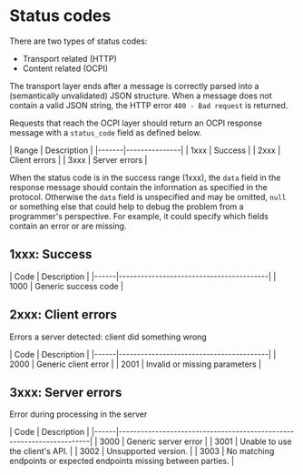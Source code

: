 # Status codes

There are two types of status codes:
- Transport related (HTTP)
- Content related (OCPI)

The transport layer ends after a message is correctly parsed into a (semantically unvalidated) JSON structure. When a message does not contain a valid JSON string, the HTTP error `400 - Bad request` is returned.

Requests that reach the OCPI layer should return an OCPI response message with a `status_code` field as defined below.

<div><!-- ---------------------------------------------------------------------------- --></div>
| Range | Description   |
|-------|---------------|
| 1xxx  | Success       |
| 2xxx  | Client errors |
| 3xxx  | Server errors |
<div><!-- ---------------------------------------------------------------------------- --></div>

When the status code is in the success range (1xxx), the `data` field in the response message should contain the information as specified in the protocol. Otherwise the `data` field is unspecified and may be omitted, `null` or something else that could help to debug the problem from a programmer's perspective. For example, it could specify which fields contain an error or are missing.


## 1xxx: Success

<div><!-- ---------------------------------------------------------------------------- --></div>
| Code | Description                             |
|------|-----------------------------------------|
| 1000 | Generic success code                    |
<div><!-- ---------------------------------------------------------------------------- --></div>


## 2xxx: Client errors

Errors a server detected: client did something wrong

<div><!-- ---------------------------------------------------------------------------- --></div>
| Code | Description                             |
|------|-----------------------------------------|
| 2000 | Generic client error                    |
| 2001 | Invalid or missing parameters           |
<div><!-- ---------------------------------------------------------------------------- --></div>


## 3xxx: Server errors

Error during processing in the server

<div><!-- ---------------------------------------------------------------------------- --></div>
| Code | Description                                                          |
|------|----------------------------------------------------------------------|
| 3000 | Generic server error                                                 |
| 3001 | Unable to use the client's API.                                      |
| 3002 | Unsupported version.                                                 |
| 3003 | No matching endpoints or expected endpoints missing between parties. |
<div><!-- ---------------------------------------------------------------------------- --></div>
